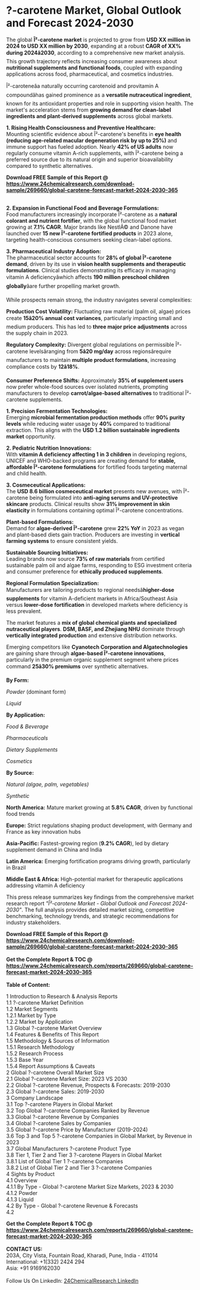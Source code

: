 <h1>?-carotene Market, Global Outlook and Forecast 2024-2030</h1><p>The global <strong>Î²-carotene market</strong> is projected to grow from <strong>USD XX million in 2024 to USD XX million by 2030</strong>, expanding at a robust <strong>CAGR of XX% during 2024â2030</strong>, according to a comprehensive new market analysis. This growth trajectory reflects increasing consumer awareness about <strong>nutritional supplements and functional foods</strong>, coupled with expanding applications across food, pharmaceutical, and cosmetics industries.</p><p>Î²-caroteneâa naturally occurring carotenoid and provitamin A compoundâhas gained prominence as a <strong>versatile nutraceutical ingredient</strong>, known for its antioxidant properties and role in supporting vision health. The market's acceleration stems from <strong>growing demand for clean-label ingredients and plant-derived supplements</strong> across global markets.</p><p><strong>1. Rising Health Consciousness and Preventive Healthcare:</strong><br>
Mounting scientific evidence about Î²-carotene's benefits in <strong>eye health (reducing age-related macular degeneration risk by up to 25%)</strong> and immune support has fueled adoption. Nearly <strong>42% of US adults</strong> now regularly consume vitamin A-rich supplements, with Î²-carotene being a preferred source due to its natural origin and superior bioavailability compared to synthetic alternatives.</p><div><b>Download FREE Sample of this Report @ 
            <a href="https://www.24chemicalresearch.com/download-sample/269660/global-carotene-forecast-market-2024-2030-365">
            https://www.24chemicalresearch.com/download-sample/269660/global-carotene-forecast-market-2024-2030-365</a></b></div><br><p><strong>2. Expansion in Functional Food and Beverage Formulations:</strong><br>
Food manufacturers increasingly incorporate Î²-carotene as a <strong>natural colorant and nutrient fortifier</strong>, with the global functional food market growing at <strong>7.1% CAGR</strong>. Major brands like NestlÃ© and Danone have launched over <strong>15 new Î²-carotene fortified products</strong> in 2023 alone, targeting health-conscious consumers seeking clean-label options.</p><p><strong>3. Pharmaceutical Industry Adoption:</strong><br>
The pharmaceutical sector accounts for <strong>28% of global Î²-carotene demand</strong>, driven by its use in <strong>vision health supplements and therapeutic formulations</strong>. Clinical studies demonstrating its efficacy in managing vitamin A deficiencyâwhich affects <strong>190 million preschool children globally</strong>âare further propelling market growth.</p><p>While prospects remain strong, the industry navigates several complexities:</p><p><strong>Production Cost Volatility:</strong> Fluctuating raw material (palm oil, algae) prices create <strong>15â20% annual cost variances</strong>, particularly impacting small and medium producers. This has led to <strong>three major price adjustments</strong> across the supply chain in 2023.</p><p><strong>Regulatory Complexity:</strong> Divergent global regulations on permissible Î²-carotene levelsâranging from <strong>5â20 mg/day</strong> across regionsârequire manufacturers to maintain <strong>multiple product formulations</strong>, increasing compliance costs by <strong>12â18%</strong>.</p><p><strong>Consumer Preference Shifts:</strong> Approximately <strong>35% of supplement users</strong> now prefer whole-food sources over isolated nutrients, prompting manufacturers to develop <strong>carrot/algae-based alternatives</strong> to traditional Î²-carotene supplements.</p><p><strong>1. Precision Fermentation Technologies:</strong><br>
Emerging <strong>microbial fermentation production methods</strong> offer <strong>90% purity levels</strong> while reducing water usage by <strong>40%</strong> compared to traditional extraction. This aligns with the <strong>USD 1.2 billion sustainable ingredients market</strong> opportunity.</p><p><strong>2. Pediatric Nutrition Innovations:</strong><br>
With <strong>vitamin A deficiency affecting 1 in 3 children</strong> in developing regions, UNICEF and WHO-backed programs are creating demand for <strong>stable, affordable Î²-carotene formulations</strong> for fortified foods targeting maternal and child health.</p><p><strong>3. Cosmeceutical Applications:</strong><br>
The <strong>USD 8.6 billion cosmeceutical market</strong> presents new avenues, with Î²-carotene being formulated into <strong>anti-aging serums and UV-protective skincare</strong> products. Clinical results show <strong>31% improvement in skin elasticity</strong> in formulations containing optimal Î²-carotene concentrations.</p><p><strong>Plant-based Formulations:</strong><br>
	Demand for <strong>algae-derived Î²-carotene</strong> grew <strong>22% YoY</strong> in 2023 as vegan and plant-based diets gain traction. Producers are investing in <strong>vertical farming systems</strong> to ensure consistent yields.</p><p><strong>Sustainable Sourcing Initiatives:</strong><br>
	Leading brands now source <strong>73% of raw materials</strong> from certified sustainable palm oil and algae farms, responding to ESG investment criteria and consumer preference for <strong>ethically produced supplements</strong>.</p><p><strong>Regional Formulation Specialization:</strong><br>
	Manufacturers are tailoring products to regional needsâ<strong>higher-dose supplements</strong> for vitamin A-deficient markets in Africa/Southeast Asia versus <strong>lower-dose fortification</strong> in developed markets where deficiency is less prevalent.</p><p>The market features a <strong>mix of global chemical giants and specialized nutraceutical players</strong>. <strong>DSM, BASF, and Zhejiang NHU</strong> dominate through <strong>vertically integrated production</strong> and extensive distribution networks.</p><p>Emerging competitors like <strong>Cyanotech Corporation and Algatechnologies</strong> are gaining share through <strong>algae-based Î²-carotene innovations</strong>, particularly in the premium organic supplement segment where prices command <strong>25â30% premiums</strong> over synthetic alternatives.</p><p><strong>By Form:</strong></p><p><em>Powder</em> (dominant form)</p><p><em>Liquid</em></p><p><strong>By Application:</strong></p><p><em>Food &amp; Beverage</em></p><p><em>Pharmaceuticals</em></p><p><em>Dietary Supplements</em></p><p><em>Cosmetics</em></p><p><strong>By Source:</strong></p><p><em>Natural (algae, palm, vegetables)</em></p><p><em>Synthetic</em></p><p><strong>North America:</strong> Mature market growing at <strong>5.8% CAGR</strong>, driven by functional food trends</p><p><strong>Europe:</strong> Strict regulations shaping product development, with Germany and France as key innovation hubs</p><p><strong>Asia-Pacific:</strong> Fastest-growing region (<strong>9.2% CAGR</strong>), led by dietary supplement demand in China and India</p><p><strong>Latin America:</strong> Emerging fortification programs driving growth, particularly in Brazil</p><p><strong>Middle East &amp; Africa:</strong> High-potential market for therapeutic applications addressing vitamin A deficiency</p><p>This press release summarizes key findings from the comprehensive market research report <em>"Î²-carotene Market - Global Outlook and Forecast 2024-2030"</em>. The full analysis provides detailed market sizing, competitive benchmarking, technology trends, and strategic recommendations for industry stakeholders.</p><div><b>Download FREE Sample of this Report @ 
            <a href="https://www.24chemicalresearch.com/download-sample/269660/global-carotene-forecast-market-2024-2030-365">
            https://www.24chemicalresearch.com/download-sample/269660/global-carotene-forecast-market-2024-2030-365</a></b></div><br><div><b>Get the Complete Report & TOC @ 
            <a href="https://www.24chemicalresearch.com/reports/269660/global-carotene-forecast-market-2024-2030-365">
            https://www.24chemicalresearch.com/reports/269660/global-carotene-forecast-market-2024-2030-365</a></b></div><br>
            <b>Table of Content:</b><p>1 Introduction to Research & Analysis Reports<br />
    1.1 ?-carotene Market Definition<br />
    1.2 Market Segments<br />
        1.2.1 Market by Type<br />
        1.2.2 Market by Application<br />
    1.3 Global ?-carotene Market Overview<br />
    1.4 Features & Benefits of This Report<br />
    1.5 Methodology & Sources of Information<br />
        1.5.1 Research Methodology<br />
        1.5.2 Research Process<br />
        1.5.3 Base Year<br />
        1.5.4 Report Assumptions & Caveats<br />
2 Global ?-carotene Overall Market Size<br />
    2.1 Global ?-carotene Market Size: 2023 VS 2030<br />
    2.2 Global ?-carotene Revenue, Prospects & Forecasts: 2019-2030<br />
    2.3 Global ?-carotene Sales: 2019-2030<br />
3 Company Landscape<br />
    3.1 Top ?-carotene Players in Global Market<br />
    3.2 Top Global ?-carotene Companies Ranked by Revenue<br />
    3.3 Global ?-carotene Revenue by Companies<br />
    3.4 Global ?-carotene Sales by Companies<br />
    3.5 Global ?-carotene Price by Manufacturer (2019-2024)<br />
    3.6 Top 3 and Top 5 ?-carotene Companies in Global Market, by Revenue in 2023<br />
    3.7 Global Manufacturers ?-carotene Product Type<br />
    3.8 Tier 1, Tier 2 and Tier 3 ?-carotene Players in Global Market<br />
        3.8.1 List of Global Tier 1 ?-carotene Companies<br />
        3.8.2 List of Global Tier 2 and Tier 3 ?-carotene Companies<br />
4 Sights by Product<br />
    4.1 Overview<br />
        4.1.1 By Type - Global ?-carotene Market Size Markets, 2023 & 2030<br />
        4.1.2 Powder<br />
        4.1.3 Liquid<br />
    4.2 By Type - Global ?-carotene Revenue & Forecasts<br />
        4.2</p><div><b>Get the Complete Report & TOC @ 
            <a href="https://www.24chemicalresearch.com/reports/269660/global-carotene-forecast-market-2024-2030-365">
            https://www.24chemicalresearch.com/reports/269660/global-carotene-forecast-market-2024-2030-365</a></b></div><br><b>CONTACT US:</b><br>
            203A, City Vista, Fountain Road, Kharadi, Pune, India - 411014<br>
            International: +1(332) 2424 294<br>
            Asia: +91 9169162030 <br><br>
            Follow Us On LinkedIn: <a href="https://www.linkedin.com/company/24chemicalresearch/">24ChemicalResearch LinkedIn</a>